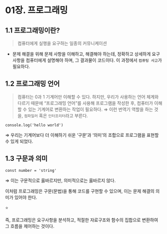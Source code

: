 # 01장. 프로그래밍
## 1.1 프로그래밍이란?

> 컴퓨터에게 실행을 요구하는 일종의 커뮤니케이션
> 

- 문제 해결을 위해 문제 사항을 이해하고, 해결해야 하는데, 정확하고 상세하게 요구사항을 컴퓨터에게 설명해야 하며, 그 결과물이 코드이다. 이 과정에서 `컴퓨팅 사고`가 필요하다.

## 1.2 프로그래밍 언어

> 컴퓨터는 0과 1 기계어만 이해할 수 있다. 하지만, 우리가 사용하는 언어 체계와 다르기 때문에 “프로그래밍 언어”를 사용해 프로그램을 작성한 후, 컴퓨터가 이해할 수 있는 기계어로 변환하는 작업이 필요하다.
⇒ 이런 번역기 역할을 하는 것을, `컴파일러` 혹은 `인터프리터`라고 부른다.
> 

```tsx
console.log('hello world')
```

⇒ 우리는 기계어보다 더 이해하기 쉬운 ‘구문’과 ‘의미’의 조합으로 프로그램을 표현할 수 있게 되었다.

## 1.3 구문과 의미

```tsx
const number = 'string'
```

⇒ 이는 구문적으로 옳바르지만, 의미적으로는 옳바르지 않다.

이처럼 프로그래밍은 구문(문법)을 통해 코드를 구현할 수 있으며, 이는 문제 해결의 의미가 있어야 한다.

<aside>
⭐

즉, 프로그래밍은 요구사항을 분석하고, 적절한 자료구조와 함수의 집합으로 변환하여 그 흐름을 제어하는 것이다.

</aside>
